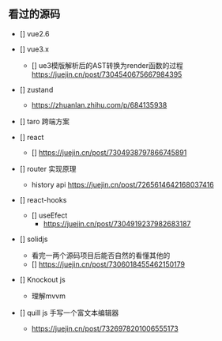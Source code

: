 ## 看过的源码

- [] vue2.6

- [] vue3.x
  - [] ue3模版解析后的AST转换为render函数的过程 https://juejin.cn/post/7304540675667984395

- [] zustand
  - https://zhuanlan.zhihu.com/p/684135938

- [] taro 跨端方案

- [] react
  - [] https://juejin.cn/post/7304938797866745891
  
- [] router 实现原理
  - history api https://juejin.cn/post/7265614642168037416
- [] react-hooks
  - [] useEfect 
    - https://juejin.cn/post/7304919237982683187

- [] solidjs
  - 看完一两个源码项目后能否自然的看懂其他的
  - [] https://juejin.cn/post/7306018455462150179

- [] Knockout js
  - 理解mvvm

- [] quill js 手写一个富文本编辑器
  - https://juejin.cn/post/7326978201006555173